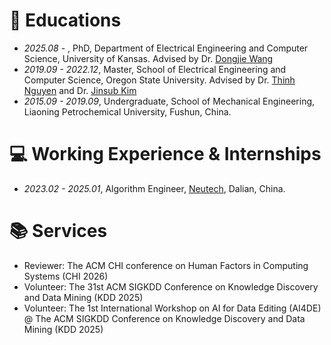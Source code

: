 
# 📖 Educations
- *2025.08* -        , PhD, Department of Electrical Engineering and Computer Science, University of Kansas. Advised by Dr. [Dongjie Wang](https://wangdongjie100.github.io/)
- *2019.09 - 2022.12*, Master, School of Electrical Engineering and Computer Science, Oregon State University. Advised by Dr. [Thinh Nguyen](https://web.engr.oregonstate.edu/~thinhq/) and Dr. [Jinsub Kim](https://sites.google.com/a/cornell.edu/jinsub-kim/home)
- *2015.09 - 2019.09*, Undergraduate, School of Mechanical Engineering, Liaoning Petrochemical University, Fushun, China.

# 💻 Working Experience & Internships
- *2023.02 - 2025.01*, Algorithm Engineer, [Neutech](https://www.neutech.com.cn/), Dalian, China.



# 📚 Services
- Reviewer: The ACM CHI conference on Human Factors in Computing Systems (CHI 2026)
- Volunteer: The 31st ACM SIGKDD Conference on Knowledge Discovery and Data Mining (KDD 2025)
- Volunteer: The 1st International Workshop on AI for Data Editing (AI4DE) @ The ACM SIGKDD Conference on Knowledge Discovery and Data Mining (KDD 2025)
